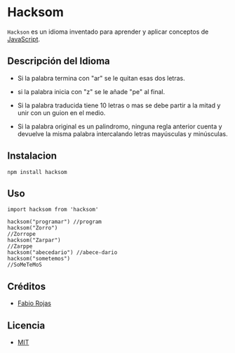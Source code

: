 # Hacksom
`Hackson` es un idioma inventado para aprender y aplicar conceptos de [JavaScript](https://www.ecma-international.org/ecma-262/8.0/index.html).

## Descripción del Idioma

- Si la palabra termina con "ar" se le quitan esas dos letras.

- si la palabra inicia con "z" se le añade "pe" al final.

- Si la palabra traducida tiene 10 letras o mas se debe partir a la mitad y unir con un guion en el medio.

- Si la palabra original es un palindromo, ninguna regla anterior cuenta y devuelve la misma palabra intercalando letras mayúsculas y minúsculas. 

## Instalacion

```
npm install hacksom

```


## Uso

```
import hacksom from 'hacksom'

hacksom("programar") //program
hacksom("Zorro") 
//Zorrope
hacksom("Zarpar") 
//Zarppe
hacksom("abecedario") //abece-dario
hacksom("sometemos") 
//SoMeTeMoS

```

## Créditos
- [Fabio Rojas](https://twitter.com/@hackchan77)

## Licencia
 - [MIT](https://opensource.org/licenses/MIT) 